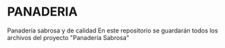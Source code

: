 # PANADERIA
Panadería sabrosa y de calidad
En este repositorio se guardarán todos los archivos del proyecto "Panadería Sabrosa"
